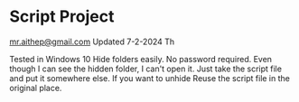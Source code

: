 # Script Project
mr.aithep@gmail.com Updated 7-2-2024 Th

Tested in Windows 10
Hide folders easily. No password required.
Even though I can see the hidden folder, I can't open it.
Just take the script file and put it somewhere else.
If you want to unhide Reuse the script file in the original place.
